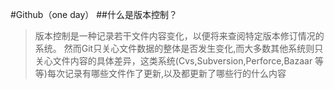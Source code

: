 #Github（one day）
##什么是版本控制？
>版本控制是一种记录若干文件内容变化，以便将来查阅特定版本修订情况的系统。
然而Git只关心文件数据的整体是否发生变化,而大多数其他系统则只关心文件内容的具体差异，这类系统(Cvs,Subversion,Perforce,Bazaar 等等)每次记录有哪些文件作了更新,以及都更新了哪些行的什么内容
